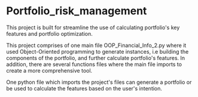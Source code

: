 # Portfolio_risk_management

This project is built for streamline the use of calculating portfolio's key features and portfolio optimization.

This project comprises of one main file OOP_Financial_Info_2.py where it used Object-Oriented programming to generate instances, i.e building the components of the portfolio, and further calculate portfolio's features. In addition, there are several functions files where the main file imports to create a more comprehensive tool.

One python file which imports the project's files can generate a portfolio or be used to calculate the features based on the user's intention.
